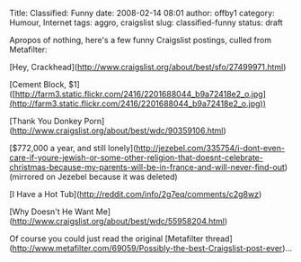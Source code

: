 Title: Classified: Funny
date: 2008-02-14 08:01
author: offby1
category: Humour, Internet
tags: aggro, craigslist
slug: classified-funny
status: draft

Apropos of nothing, here's a few funny Craigslist postings, culled from Metafilter:

\[Hey, Crackhead\](<http://www.craigslist.org/about/best/sfo/27499971.html>)

\[Cement Block, \$1\]([http://farm3.static.flickr.com/2416/2201688044_b9a72418e2_o.jpg](http://farm3.static.flickr.com/2416/2201688044_b9a72418e2_o.jpg))

\[Thank You Donkey Porn\](<http://www.craigslist.org/about/best/wdc/90359106.html>)

\[\$772,000 a year, and still lonely\](<http://jezebel.com/335754/i-dont-even-care-if-youre-jewish-or-some-other-religion-that-doesnt-celebrate-christmas-because-my-parents-will-be-in-france-and-will-never-find-out>) (mirrored on Jezebel because it was deleted)

\[I Have a Hot Tub\](<http://reddit.com/info/2g7eq/comments/c2g8wz>)

\[Why Doesn't He Want Me\](<http://www.craigslist.org/about/best/wdc/55958204.html>)

Of course you could just read the original \[Metafilter thread\](<http://www.metafilter.com/69059/Possibly-the-best-Craigslist-post-ever>)\...
